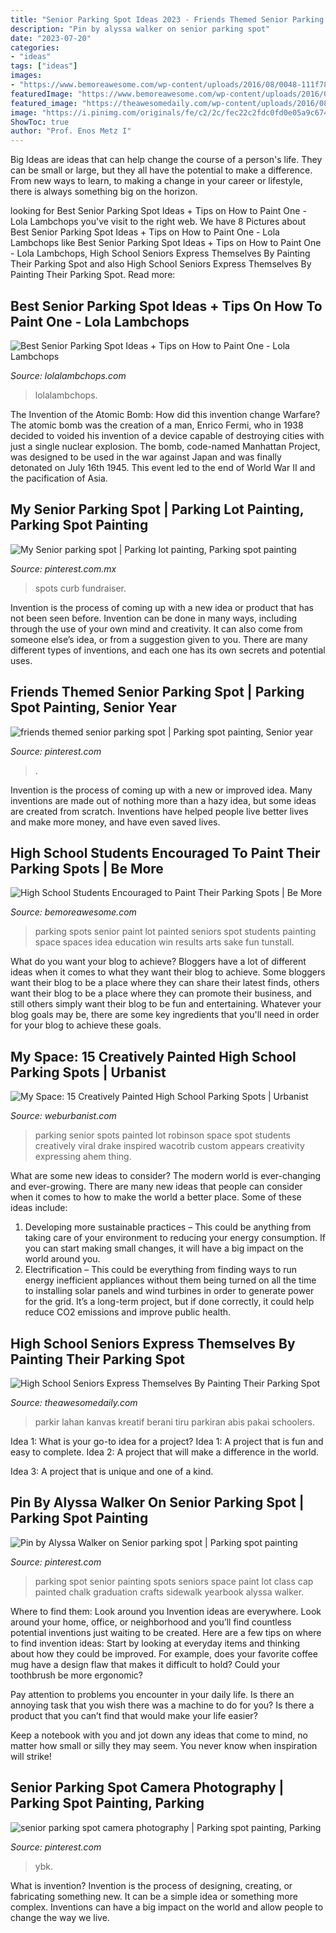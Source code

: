 ```yaml
---
title: "Senior Parking Spot Ideas 2023 - Friends Themed Senior Parking Spot"
description: "Pin by alyssa walker on senior parking spot"
date: "2023-07-20"
categories:
- "ideas"
tags: ["ideas"]
images:
- "https://www.bemoreawesome.com/wp-content/uploads/2016/08/0048-111f78844178bf900bdc11ff12f7b2ad.jpg"
featuredImage: "https://www.bemoreawesome.com/wp-content/uploads/2016/08/0048-111f78844178bf900bdc11ff12f7b2ad.jpg"
featured_image: "https://theawesomedaily.com/wp-content/uploads/2016/08/parking-spot-art-by-seniors-16-1.jpg"
image: "https://i.pinimg.com/originals/fe/c2/2c/fec22c2fdc0fd0e05a9c674cd8ae578f.jpg"
ShowToc: true
author: "Prof. Enos Metz I"
---
```



Big Ideas are ideas that can help change the course of a person's life. They can be small or large, but they all have the potential to make a difference. From new ways to learn, to making a change in your career or lifestyle, there is always something big on the horizon.

	

		
looking for Best Senior Parking Spot Ideas + Tips on How to Paint One - Lola Lambchops you've visit to the right web. We have 8 Pictures about Best Senior Parking Spot Ideas + Tips on How to Paint One - Lola Lambchops like Best Senior Parking Spot Ideas + Tips on How to Paint One - Lola Lambchops, High School Seniors Express Themselves By Painting Their Parking Spot and also High School Seniors Express Themselves By Painting Their Parking Spot. Read more:
		
    
## Best Senior Parking Spot Ideas + Tips On How To Paint One - Lola Lambchops

<img loading=lazy src="https://lolalambchops.com/wp/wp-content/uploads/2021/08/Harry-Styles-Senior-Parking-Spot-scaled.jpg" onerror="this.onerror=null;this.src='https://tse3.mm.bing.net/th?id=OIP.W7edy-tybXHLPTWxzW6FiwHaJj&amp;pid=15.1';" alt="Best Senior Parking Spot Ideas + Tips on How to Paint One - Lola Lambchops">

_Source: lolalambchops.com_

>lolalambchops. 

	

The Invention of the Atomic Bomb: How did this invention change Warfare?
The atomic bomb was the creation of a man, Enrico Fermi, who in 1938 decided to voided his invention of a device capable of destroying cities with just a single nuclear explosion. The bomb, code-named Manhattan Project, was designed to be used in the war against Japan and was finally detonated on July 16th 1945. This event led to the end of World War II and the pacification of Asia.

    
## My Senior Parking Spot | Parking Lot Painting, Parking Spot Painting

<img loading=lazy src="https://i.pinimg.com/736x/7f/fe/93/7ffe9329aac5b38cc97539444234a196--parking-spot-painting-ideas-senior-parking-spot.jpg" onerror="this.onerror=null;this.src='https://tse2.mm.bing.net/th?id=OIP.xPFMBGH7EeN3fO1xsXbMgAHaJ3&amp;pid=15.1';" alt="My Senior parking spot | Parking lot painting, Parking spot painting">

_Source: pinterest.com.mx_

>spots curb fundraiser. 

	

Invention is the process of coming up with a new idea or product that has not been seen before. Invention can be done in many ways, including through the use of your own mind and creativity. It can also come from someone else’s idea, or from a suggestion given to you. There are many different types of inventions, and each one has its own secrets and potential uses.

    
## Friends Themed Senior Parking Spot | Parking Spot Painting, Senior Year

<img loading=lazy src="https://i.pinimg.com/originals/77/85/77/77857796134dd89cd883fa5b6a5e557e.jpg" onerror="this.onerror=null;this.src='https://tse2.mm.bing.net/th?id=OIP.0K3Sjt3gOfGkPgGpt1vgegHaJ4&amp;pid=15.1';" alt="friends themed senior parking spot | Parking spot painting, Senior year">

_Source: pinterest.com_

>. 

	

Invention is the process of coming up with a new or improved idea. Many inventions are made out of nothing more than a hazy idea, but some ideas are created from scratch. Inventions have helped people live better lives and make more money, and have even saved lives.

    
## High School Students Encouraged To Paint Their Parking Spots | Be More

<img loading=lazy src="https://www.bemoreawesome.com/wp-content/uploads/2016/08/0048-111f78844178bf900bdc11ff12f7b2ad.jpg" onerror="this.onerror=null;this.src='https://tse3.mm.bing.net/th?id=OIP.UxRp_hT7g3GnFhhxjYHxDQHaFT&amp;pid=15.1';" alt="High School Students Encouraged to Paint Their Parking Spots | Be More">

_Source: bemoreawesome.com_

>parking spots senior paint lot painted seniors spot students painting space spaces idea education win results arts sake fun tunstall. 

	

What do you want your blog to achieve?
Bloggers have a lot of different ideas when it comes to what they want their blog to achieve. Some bloggers want their blog to be a place where they can share their latest finds, others want their blog to be a place where they can promote their business, and still others simply want their blog to be fun and entertaining. Whatever your blog goals may be, there are some key ingredients that you'll need in order for your blog to achieve these goals.

    
## My Space: 15 Creatively Painted High School Parking Spots | Urbanist

<img loading=lazy src="https://weburbanist.com/wp-content/uploads/2016/08/senior-parking-1b.jpg" onerror="this.onerror=null;this.src='https://tse4.mm.bing.net/th?id=OIP.wgNS45pR35JILnSgTDkNZwHaE6&amp;pid=15.1';" alt="My Space: 15 Creatively Painted High School Parking Spots | Urbanist">

_Source: weburbanist.com_

>parking senior spots painted lot robinson space spot students creatively viral drake inspired wacotrib custom appears creativity expressing ahem thing. 

	

What are some new ideas to consider?
The modern world is ever-changing and ever-growing. There are many new ideas that people can consider when it comes to how to make the world a better place. Some of these ideas include: 
1. Developing more sustainable practices – This could be anything from taking care of your environment to reducing your energy consumption. If you can start making small changes, it will have a big impact on the world around you. 
2. Electrification – This could be everything from finding ways to run energy inefficient appliances without them being turned on all the time to installing solar panels and wind turbines in order to generate power for the grid. It’s a long-term project, but if done correctly, it could help reduce CO2 emissions and improve public health. 

    
## High School Seniors Express Themselves By Painting Their Parking Spot

<img loading=lazy src="https://theawesomedaily.com/wp-content/uploads/2016/08/parking-spot-art-by-seniors-16-1.jpg" onerror="this.onerror=null;this.src='https://tse1.mm.bing.net/th?id=OIP.TrRBfbqbm4LQF7h7tY73JAHaHa&amp;pid=15.1';" alt="High School Seniors Express Themselves By Painting Their Parking Spot">

_Source: theawesomedaily.com_

>parkir lahan kanvas kreatif berani tiru parkiran abis pakai schoolers. 

	

Idea 1: What is your go-to idea for a project?
Idea 1: A project that is fun and easy to complete.
Idea 2: A project that will make a difference in the world.

Idea 3: A project that is unique and one of a kind.

    
## Pin By Alyssa Walker On Senior Parking Spot | Parking Spot Painting

<img loading=lazy src="https://i.pinimg.com/originals/a1/d5/9d/a1d59d3b0414131f2e87bb5cbbf4804f.jpg" onerror="this.onerror=null;this.src='https://tse3.mm.bing.net/th?id=OIP.iQzH3BBO9L7lFsjFf6224wHaJ4&amp;pid=15.1';" alt="Pin by Alyssa Walker on Senior parking spot | Parking spot painting">

_Source: pinterest.com_

>parking spot senior painting spots seniors space paint lot class cap painted chalk graduation crafts sidewalk yearbook alyssa walker. 

	

Where to find them: Look around you
Invention ideas are everywhere. Look around your home, office, or neighborhood and you’ll find countless potential inventions just waiting to be created. Here are a few tips on where to find invention ideas:
Start by looking at everyday items and thinking about how they could be improved. For example, does your favorite coffee mug have a design flaw that makes it difficult to hold? Could your toothbrush be more ergonomic?

Pay attention to problems you encounter in your daily life. Is there an annoying task that you wish there was a machine to do for you? Is there a product that you can’t find that would make your life easier?

Keep a notebook with you and jot down any ideas that come to mind, no matter how small or silly they may seem. You never know when inspiration will strike!

    
## Senior Parking Spot Camera Photography | Parking Spot Painting, Parking

<img loading=lazy src="https://i.pinimg.com/originals/fe/c2/2c/fec22c2fdc0fd0e05a9c674cd8ae578f.jpg" onerror="this.onerror=null;this.src='https://tse1.mm.bing.net/th?id=OIP.SHmQCcracCFObvJuBZBoNAHaJ4&amp;pid=15.1';" alt="senior parking spot camera photography | Parking spot painting, Parking">

_Source: pinterest.com_

>ybk. 

	

What is invention?
Invention is the process of designing, creating, or fabricating something new. It can be a simple idea or something more complex. Inventions can have a big impact on the world and allow people to change the way we live.

